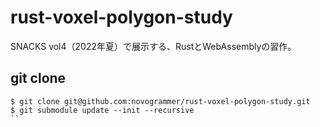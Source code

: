 # rust-voxel-polygon-study
SNACKS vol4（2022年夏）で展示する、RustとWebAssemblyの習作。


## git clone
```
$ git clone git@github.com:novogrammer/rust-voxel-polygon-study.git
$ git submodule update --init --recursive
``
